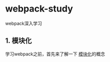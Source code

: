 # webpack-study
webpack深入学习

## 1. 模块化
学习webpack之前，首先来了解一下 [模块化](https://github.com/wenbingyan/Blog/issues/3)的概念 

